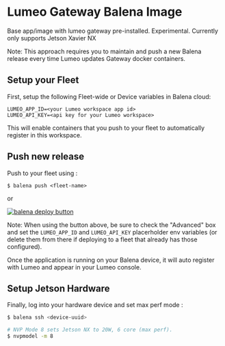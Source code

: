 # Lumeo Gateway Balena Image

Base app/image with lumeo gateway pre-installed. Experimental.
Currently only supports Jetson Xavier NX

Note: This approach requires you to maintain and push a new Balena release every time Lumeo updates Gateway docker containers. 

## Setup your Fleet
First, setup the following Fleet-wide or Device variables in Balena cloud:
```
LUMEO_APP_ID=<your Lumeo workspace app id>
LUMEO_API_KEY=<api key for your Lumeo workspace>
```
This will enable containers that you push to your fleet to automatically
register in this workspace.


## Push new release
Push to your fleet using :

```
$ balena push <fleet-name>
```

or

[![balena deploy button](https://www.balena.io/deploy.svg)](https://dashboard.balena-cloud.com/deploy?repoUrl=https://github.com/lumeohq/lumeod-balena-jetson&defaultDeviceType=jetson-xavier-nx-devkit)

Note: When using the button above, be sure to check the "Advanced" box and set the `LUMEO_APP_ID` and `LUMEO_API_KEY` placerholder env variables (or delete them from there if deploying to a fleet that already has those configured).

Once the application is running on your Balena device, it will auto register with Lumeo and appear in your Lumeo console.

## Setup Jetson Hardware
Finally, log into your hardware device and set max perf mode : 

```.bash
$ balena ssh <device-uuid>

# NVP Mode 8 sets Jetson NX to 20W, 6 core (max perf).
$ nvpmodel -m 8
```
